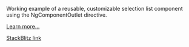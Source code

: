 Working example of a reusable, customizable selection list component using the NgComponentOutlet directive.

[Learn more...](https://javascript.plainenglish.io/creating-reusable-configurable-angular-components-b7fcba2f5f38)

[StackBlitz link](https://stackblitz.com/edit/reusable-components-using-ng-component-outlet?file=src/app/app.component.ts)
